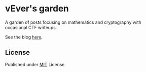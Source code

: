 # vEver's garden

A garden of posts focusing on mathematics and cryptography with occasional CTF writeups.

See the blog [here](https://KevinL10.github.io).

## License

Published under [MIT](https://github.com/KevinL10/KevinL10.github.io/blob/master/LICENSE) License.